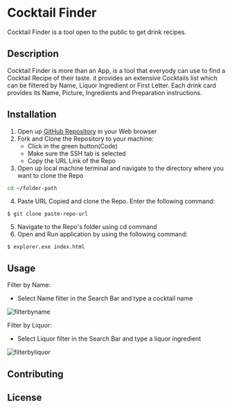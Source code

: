 
# Cocktail Finder

Cocktail Finder is a tool open to the public to get drink recipes.

## Description

Cocktail Finder is more than an App, is a tool that everyody can use to find a Cocktail Recipe of their taste.
it provides an extensive Cocktails list which can be filtered by Name, Liquor Ingredient or First Letter.
Each drink card provides its Name, Picture, Ingredients and Preparation instructions.

## Installation

1. Open up [GitHub Repository](https://github.com/Jsebas0721/phase-1-final-project-cocktail-finder) in your Web browser
2. Fork and Clone the Repository to your machine:
   - Click in the green button(Code)
   - Make sure the SSH tab is selected 
   - Copy the URL Link of the Repo 
3. Open up local machine terminal and navigate to the directory where you want to clone the Repo
```bash
cd ~/folder-path
```
4. Paste URL Copied and clone the Repo. Enter the following command: 
```
$ git clone paste-repo-url
```
5. Navigate to the Repo's folder using cd command
6. Open and Run application by using the following command:
```
$ explorer.exe index.html
```

## Usage

Filter by Name:
- Select Name filter in the Search Bar and type a cocktail name

![filterbyname](https://user-images.githubusercontent.com/108071188/196213671-76c05422-ae6d-4aec-ac29-8747c1789d1f.PNG)

Filter by Liquor:
- Select Liquor filter in the Search Bar and type a liquor ingredient

![filterbyliquor](https://user-images.githubusercontent.com/108071188/196215006-a02095eb-4e7e-49a7-8a14-07bab07c009a.PNG)


## Contributing


## License
